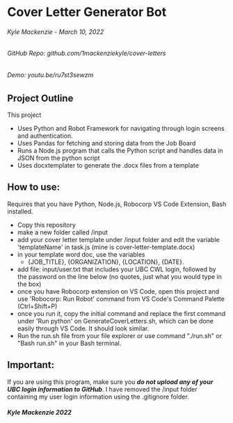 # Cover Letter Generator Bot

###### Kyle Mackenzie - March 10, 2022

###### GitHub Repo: github.com/1mackenziekyle/cover-letters

###### Demo: youtu.be/ru7st3sewzm

## Project Outline

This project

- Uses Python and Robot Framework for navigating through login screens and authentication.
- Uses Pandas for fetching and storing data from the Job Board
- Runs a Node.js program that calls the Python script and handles data in JSON from the python script
- Uses docxtemplater to generate the .docx files from a template

## How to use:

Requires that you have Python, Node.js, Robocorp VS Code Extension, Bash installed.

- Copy this repository
- make a new folder called /input
- add your cover letter template under /input folder and edit the variable 'templateName' in task.js (mine is cover-letter-template.docx)
- in your template word doc, use the variables
  - {JOB_TITLE}, {ORGANIZATION}, {LOCATION}, {DATE}.
- add file: input/user.txt that includes your UBC CWL login, followed by the password on the line below (no quotes, just what you would type in the box)
- once you have Robocorp extension on VS Code, open this project and use 'Robocorp: Run Robot' command from VS Code's Command Palette (Ctrl+Shift+P)
- once you run it, copy the initial command and replace the first command under 'Run python' on GenerateCoverLetters.sh, which can be done easily through VS Code. It should look similar.
- Run the run.sh file from your file explorer or use command "./run.sh" or "Bash run.sh" in your Bash terminal.

## Important:

If you are using this program, make sure you **_do not upload any of your UBC login information to GitHub_**. I have removed the /input folder containing my user login information using the .gitignore folder.

##### Kyle Mackenzie 2022
